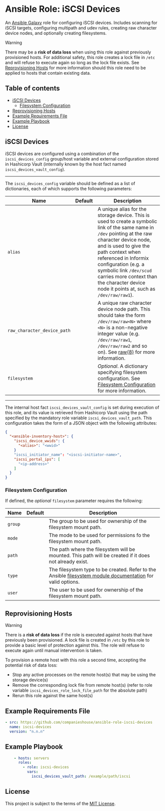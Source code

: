 # Ansible Role: iSCSI Devices

An [Ansible Galaxy](https://galaxy.ansible.com/) role for configuring iSCSI devices. Includes scanning for iSCSI targets, configuring multipath and udev rules, creating raw character device nodes, and optionally creating filesystems.

> [!WARNING]
> There may be a **risk of data loss** when using this role against previously provisioned hosts. For additional safety, this role creates a lock file in `/etc` and will refuse to execute again so long as the lock file exists. See [Reprovisioning Hosts](#reprovisioning-hosts) for more information should this role need to be applied to hosts that contain existing data.

## Table of contents

* [iSCSI Devices][1]
  * [Filesystem Configuration][2]
* [Reprovisioning Hosts][3]
* [Example Requirements File][4]
* [Example Playbook][5]
* [License][6]

[1]: #iscsi-devices
[2]: #filesystem-configuration
[3]: #reprovisioning-hosts
[4]: #example-requirements-file
[5]: #example-playbook
[6]: #license

## iSCSI Devices

iSCSI devices are configured using a combination of the `iscsi_devices_config` group/host variable and external configuration stored in Hashicorp Vault (internally known by the host fact named `iscsi_devices_vault_config`).

---

The `iscsi_devices_config` variable should be defined as a list of dictionaries, each of which supports the following parameters:

| Name                        | Default | Description                                                                           |
|-----------------------------|---------|---------------------------------------------------------------------------------------|
| `alias`                     |         | A unique alias for the storage device. This is used to create a symbolic link of the same name in `/dev` pointing at the raw character device node, and is used to give the path context when referenced in Informix configuration (e.g. a symbolic link `/dev/scud` carries more context than the character device node it points at, such as `/dev/raw/raw1`). |
| `raw_character_device_path` |         | A unique raw character device node path. This should take the form `/dev/raw/raw<N>` where `<N>` is a non-negative integer value (e.g. `/dev/raw/raw1`, `/dev/raw/raw2` and so on). See [raw(8)](https://www.man7.org/linux/man-pages/man8/raw.8.html) for more information. |
| `filesystem`                |         | _Optional_. A dictionary specifying filesystem configuration. See [Filesystem Configuration][2] for more information. |

---

The internal host fact `iscsi_devices_vault_config` is set during execution of this role, and its value is retrieved from Hashicorp Vault using the path specified by the mandatory role variable `iscsi_devices_vault_path`. This configuration takes the form of a JSON object with the following attributes:

```json
{
  "<ansible-inventory-host>": {
    "iscsi_device_wwids": {
      "<alias>": "<wwid>"
    }
    "iscsi_initiator_name": "<iscsi-initiator-name>",
    "iscsi_portal_ips": [
      "<ip-address>"
    ]
  }
}
```

### Filesystem Configuration

If defined, the _optional_ `filesystem` parameter requires the following:

| Name         | Default | Description                                                                           |
|--------------|---------|---------------------------------------------------------------------------------------|
| `group`      |         | The group to be used for ownership of the filesystem mount path.                      |
| `mode`       |         | The mode to be used for permissions fo the filesystem mount path.                     |
| `path`       |         | The path where the filesystem will be mounted. This path will be created if it does not already exist. |
| `type`       |         | The filesystem type to be created. Refer to the Ansible [filesystem module documentation](https://docs.ansible.com/ansible/latest/collections/community/general/filesystem_module.html) for valid options.                                         |
| `user`       |         | The user to be used for ownership of the filesystem mount path.                       |

## Reprovisioning Hosts

> [!WARNING]
> There is a **risk of data loss** if the role is executed against hosts that have previously been provisioned. A lock file is created in `/etc` by this role to provide a basic level of protection against this. The role will refuse to execute again until manual intervention is taken.

To provision a remote host with this role a second time, accepting the potential risk of data loss:

* Stop any active processes on the remote host(s) that may be using the storage device(s)
* Remove the corresponding lock file from remote host(s) (refer to role variable `iscsi_devices_role_lock_file_path` for the absolute path)
* Rerun this role against the same host(s)

## Example Requirements File

```yml
- src: https://github.com/companieshouse/ansible-role-iscsi-devices
  name: iscsi-devices
  version: "n.n.n"
```

## Example Playbook

```yml
    - hosts: servers
      roles:
        - role: iscsi-devices
          vars:
            iscsi_devices_vault_path: /example/path/iscsi
```

## License

This project is subject to the terms of the [MIT License](/LICENSE).
